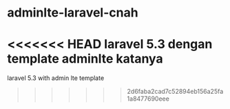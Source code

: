 # adminlte-laravel-cnah
<<<<<<< HEAD
laravel 5.3 dengan template adminlte katanya
=======
laravel 5.3 with admin lte template
>>>>>>> 2d6faba2cad7c52894eb156a25fa1a8477690eee

